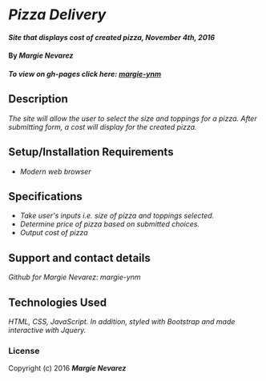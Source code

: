 # _Pizza Delivery_

#### _Site that displays cost of created pizza, November 4th, 2016_

#### By _**Margie Nevarez**_

##### To view on gh-pages click here: [margie-ynm](https://margie-ynm.github.io/pizza-order)

## Description

_The site will allow the user to select the size and toppings for a pizza. After submitting form, a cost will display for the created pizza._

## Setup/Installation Requirements

* _Modern web browser_

## Specifications

* _Take user's inputs i.e. size of pizza and toppings selected._
* _Determine price of pizza based on submitted choices._
* _Output cost of pizza_

## Support and contact details

_Github for Margie Nevarez: margie-ynm_

## Technologies Used

_HTML, CSS, JavaScript. In addition, styled with Bootstrap and made interactive with Jquery._

### License


Copyright (c) 2016 **_Margie Nevarez_**
